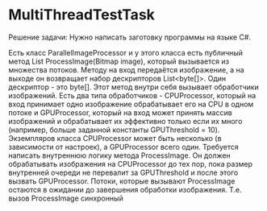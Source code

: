 # MultiThreadTestTask

Решение задачи:
Нужно написать заготовку программы на языке C#.

Есть класс ParallelImageProcessor и у этого класса есть публичный метод List<byte> ProcessImage(Bitmap image), который вызывается из множества потоков. Методу на вход передаётся изображение, а на выходе он возвращает набор дескрипторов List<byte[]>. Один дескриптор - это byte[]. 
Этот метод внутри себя вызывает обработчики изображений. Есть два типа обработчиков - CPUProcessor, который на вход принимает одно изображение обрабатывает его на CPU в одном потоке и GPUProcessor, который на вход может принять массив изображений и обрабатывает их эффективно только если их много (например, больше заданной константы GPUThreshold = 10). Экземпляров класса CPUProcessor может быть несколько (в зависимости от настроек), а GPUProcessor всего один.
Требуется написать внутреннюю логику метода ProcessImage. Он должен обрабатывать изображения на CPUProcessor до тех пор, пока размер внутренней очереди не перевалит за GPUThreshold и после этого вызвать GPUProcessor.
Потоки, которые вызывают ProcessImage остаются в ожидании до завершения обработки изображения. Т.е. вызов ProcessImage синхронный
